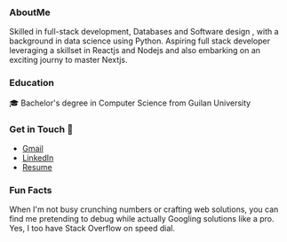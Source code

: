 
<!--
**mojibc1377/mojibc1377** is a ✨ _special_ ✨ repository because its `README.md` (this file) appears on your GitHub profile.

Here are some ideas to get you started:

- 🔭 I’m currently working on ...
- 🌱 I’m currently learning ...
- 👯 I’m looking to collaborate on ...
- 🤔 I’m looking for help with ...
- 💬 Ask me about ...
- 📫 How to reach me: ...
- 😄 Pronouns: ...
- ⚡ Fun fact: ...
-->

### AboutMe
Skilled in full-stack development, Databases and Software design , with a background in data science using Python.
Aspiring full stack developer leveraging a skillset in Reactjs and Nodejs and also embarking on an exciting journy to master Nextjs.

### Education
🎓 Bachelor's degree in Computer Science from Guilan University

### Get in Touch 💬 
- [Gmail](mailto:mojtaba.bagherich@gmail.com)
- [LinkedIn](https://www.linkedin.com/in/mojtaba-bagheri-chenari/)
- [Resume]([https://portfolio-ashy-one-22.vercel.app/](https://portfolio-mojtabas-projects-18e390e0.vercel.app/))

### Fun Facts
When I'm not busy crunching numbers or crafting web solutions, you can find me pretending to debug while actually Googling solutions like a pro. Yes, I too have Stack Overflow on speed dial.
